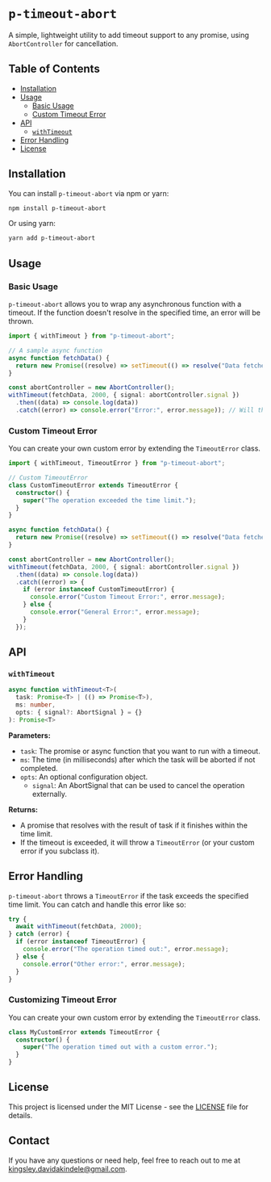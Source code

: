 # `p-timeout-abort`

A simple, lightweight utility to add timeout support to any promise, using `AbortController` for cancellation.

## Table of Contents
- [Installation](#installation)
- [Usage](#usage)
  - [Basic Usage](#basic-usage)
  - [Custom Timeout Error](#custom-timeout-error)
- [API](#api)
  - [`withTimeout`](#withtimeout)
- [Error Handling](#error-handling)
- [License](#license)

## Installation

You can install `p-timeout-abort` via npm or yarn:

```bash
npm install p-timeout-abort
```

Or using yarn:

```bash
yarn add p-timeout-abort
```

## Usage

### Basic Usage

`p-timeout-abort` allows you to wrap any asynchronous function with a timeout. If the function doesn't resolve in the specified time, an error will be thrown.

```ts
import { withTimeout } from "p-timeout-abort";

// A sample async function
async function fetchData() {
  return new Promise((resolve) => setTimeout(() => resolve("Data fetched!"), 3000));
}

const abortController = new AbortController();
withTimeout(fetchData, 2000, { signal: abortController.signal })
  .then((data) => console.log(data))
  .catch((error) => console.error("Error:", error.message)); // Will throw TimeoutError after 2 seconds
```

### Custom Timeout Error

You can create your own custom error by extending the `TimeoutError` class.

```ts
import { withTimeout, TimeoutError } from "p-timeout-abort";

// Custom TimeoutError
class CustomTimeoutError extends TimeoutError {
  constructor() {
    super("The operation exceeded the time limit.");
  }
}

async function fetchData() {
  return new Promise((resolve) => setTimeout(() => resolve("Data fetched!"), 3000));
}

const abortController = new AbortController();
withTimeout(fetchData, 2000, { signal: abortController.signal })
  .then((data) => console.log(data))
  .catch((error) => {
    if (error instanceof CustomTimeoutError) {
      console.error("Custom Timeout Error:", error.message);
    } else {
      console.error("General Error:", error.message);
    }
  });
```

## API

### `withTimeout`

```ts
async function withTimeout<T>(
  task: Promise<T> | (() => Promise<T>),
  ms: number,
  opts: { signal?: AbortSignal } = {}
): Promise<T>
```

**Parameters:**
- `task`: The promise or async function that you want to run with a timeout.
- `ms`: The time (in milliseconds) after which the task will be aborted if not completed.
- `opts`: An optional configuration object.
  - `signal`: An AbortSignal that can be used to cancel the operation externally.

**Returns:**
- A promise that resolves with the result of task if it finishes within the time limit.
- If the timeout is exceeded, it will throw a `TimeoutError` (or your custom error if you subclass it).

## Error Handling

`p-timeout-abort` throws a `TimeoutError` if the task exceeds the specified time limit.
You can catch and handle this error like so:

```ts
try {
  await withTimeout(fetchData, 2000);
} catch (error) {
  if (error instanceof TimeoutError) {
    console.error("The operation timed out:", error.message);
  } else {
    console.error("Other error:", error.message);
  }
}
```

### Customizing Timeout Error

You can create your own custom error by extending the `TimeoutError` class.

```ts
class MyCustomError extends TimeoutError {
  constructor() {
    super("The operation timed out with a custom error.");
  }
}
```

## License

This project is licensed under the MIT License - see the [LICENSE](LICENSE) file for details.

## Contact

If you have any questions or need help, feel free to reach out to me at kingsley.davidakindele@gmail.com.

